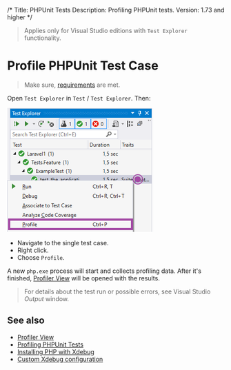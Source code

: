/*
Title: PHPUnit Tests
Description: Profiling PHPUnit tests.
Version: 1.73 and higher
*/

> Applies only for Visual Studio editions with `Test Explorer` functionality.

# Profile PHPUnit Test Case

> Make sure, [requirements](overview.md) are met.

Open `Test Explorer` in `Test` / `Test Explorer`. Then:

![profile PHPUnit test case](imgs/vs-profile-phpunit-testpng.png)

- Navigate to the single test case.
- Right click.
- Choose `Profile`.

A new `php.exe` process will start and collects profiling data. After it's finished, [Profiler View](profiler-view.md) will be opened with the results.

> For details about the test run or possible errors, see Visual Studio _Output_ window.

## See also

- [Profiler View](profiler-view.md)
- [Profiling PHPUnit Tests](profiling-phpunit-tests.md)
- [Installing PHP with Xdebug](../installation/install-php.md)
- [Custom Xdebug configuration](../debugging/configuring-xdebug.md)
